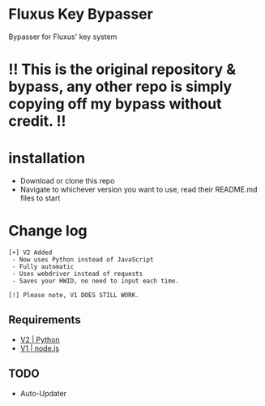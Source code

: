 # Fluxus Key Bypasser
Bypasser for Fluxus' key system

# ‼ This is the original repository & bypass, any other repo is simply copying off my bypass without credit. ‼

# installation
 - Download or clone this repo
 - Navigate to whichever version you want to use, read their README.md files to start

# Change log
```
[+] V2 Added
 - Now uses Python instead of JavaScript
 - Fully automatic
 - Uses webdriver instead of requests
 - Saves your HWID, no need to input each time.

[!] Please note, V1 DOES STILL WORK.
```


## Requirements
 - [V2 | Python](https://www.python.org/)
 - [V1 | node.js](https://nodejs.org/en)


## TODO
- Auto-Updater
